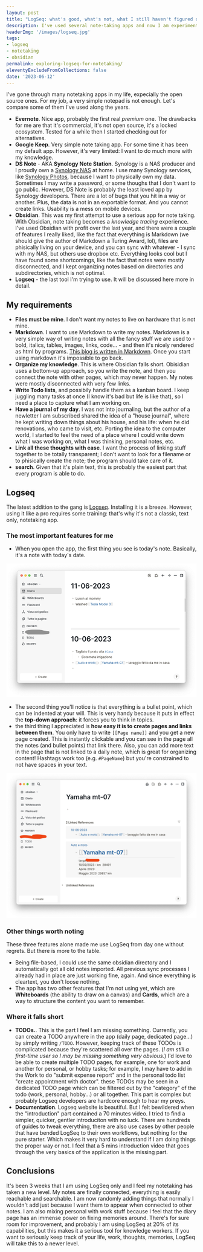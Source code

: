 ```yaml
---
layout: post
title: "LogSeq: what's good, what's not, what I still haven't figured out"
description: I've used several note-taking apps and now I am experimenting with LogSeq. 
headerImg: '/images/logseq.jpg'
tags:
- logseq
- notetaking
- obsidian
permalink: exploring-logseq-for-notetaking/
eleventyExcludeFromCollections: false
date: '2023-06-12'
---
```


I've gone through many notetaking apps in my life, expecially the open source ones. For my job, a very simple notepad is not enough. Let's compare some of them I've used along the years.

- **Evernote**. Nice app, probably the first real _premium_ one. The drawbacks for me are that it's commercial, it's not open source, it's a locked ecosystem. Tested for a while then I started checking out for alternatives.
- **Google Keep**. Very simple note taking app. For some time it has been my default app. However, it's very limited: I want to do much more with my knowledge.
- **DS Note** - AKA **Synology Note Station**. Synology is a NAS producer and I proudly own a [Synology NAS](/2019/10/27/tips-tricks-from-my-linux-experience.html) at home. I use many Synology services, like [Synology Photos](/from-google-photos-to-synology-photos/), because I want to physically own my data. Sometimes I may write a password, or some thoughs that I don't want to go public. However, DS Note is probably the least loved app by Synology developers. There are a lot of bugs that you hit in a way or another. Plus, the data is not in an exportable format. And you cannot create links. Usability is a mess on mobile devices.
- **Obsidian**. This was my first attempt to use a serious app for note taking. With Obsidian, note taking becomes a _knowledge tracing_ experience. I've used Obsidian with profit over the last year, and there were a couple of features I really liked, like the fact that everything is Markdown (we should give the author of Markdown a Turing Award, lol), files are phisically living on your device, and you can sync with whatever - I sync with my NAS, but others use dropbox etc. Everything looks cool but I have found some shortcomings, like the fact that notes were mostly disconnected, and I kept organizing notes based on directories and subdirectories, which is not optimal.
- **Logseq** - the last tool I'm trying to use. It will be discussed here more in detail. 

## My requirements

- **Files must be mine**. I don't want my notes to live on hardware that is not mine.
- **Markdown**. I want to use Markdown to write my notes. Markdown is a very simple way of writing notes with all the fancy stuff we are used to - bold, italics, tables, images, links, code... - and then it's nicely rendered as html by programs. [This blog is written in Markdown](https://github.com/musikele/blog-eleventy/tree/master/_posts). Once you start using markdown it's impossible to go back.
- **Organize my knowledge**. This is where Obsidian falls short. Obisidian uses a bottom-up approach, so you write the note, and then you connect the note with other pages, which may never happen. My notes were mostly disconnected with very few links.
- **Write Todo lists**, and possibily handle them as a kanban board. I keep juggling many tasks at once (I know it's bad but life is like that), so I need a place to capture what I am working on.
- **Have a journal of my day**. I was not into journaling, but the author of a newletter I am subscribed shared the idea of a "house journal", where he kept writing down things about his house, and his life: when he did renovations, who came to visit, etc. Porting the idea to the computer world, I started to feel the need of a place where I could write down what I was working on, what I was thinking, personal notes, etc.
- **Link all these thoughts with ease**. I want the process of linking stuff together to be totally transparent; I don't want to look for a filename or to phisically create the note; the program should take care of it.
- **search**. Given that it's plain text, this is probably the easiest part that every program is able to do.

## Logseq

The latest addition to the gang is [Logseq](https://logseq.com/). Installing it is a breeze. However, using it like a pro requires some training: that's why it's not a classic, text only, notetaking app.

### The most important features for me

- When you open the app, the first thing you see is today's note. Basically, it's a note with today's date.

![Sorry for italian. "Diario" means Diary](../../images/logseq-diary.png)

- The second thing you'll notice is that everything is a bullet point, which can be indented at your will. This is very handy because it puts in effect the **top-down approach**: it forces you to think in topics.
- the third thing I appreciated is **how easy it is to create pages and links between them**. You only have to write `[[Page name]]` and you get a new page created. This is instantly clickable and you can see in the page all the notes (and bullet points) that link there. Also, you can add more text in the page that is not linked to a daily note, which is great for organizing content! Hashtags work too (e.g. `#PageName`) but you're constrained to not have spaces in your text.

![In this example I clicked on Yamaha mt-07 page.](../../images/logseq-page.png)

### Other things worth noting

These three features alone made me use LogSeq from day one without regrets. But there is more to the table.

- Being file-based, I could use the same obsidian directory and I automatically got all old notes imported. All previous sync processes I already had in place are just working fine, again. And since everything is cleartext, you don't loose nothing.
- The app has two other features that I'm not using yet, which are **Whiteboards** (the ability to draw on a canvas) and **Cards**, which are a way to structure the content you want to remember.

### Where it falls short

- **TODOs.**. This is the part I feel I am missing something. Currently, you can create a TODO anywhere in the app (daily page, dedicated page...) by simply writing `/TODO`. However, keeping track of these TODOs is complicated because they're scattered all over the pages. (_I am still a first-time user so I may be missing something very obvious._) I'd love to be able to create multiple TODO pages, for example, one for work and another for personal, or hobby tasks; for example, I may have to add in the Work to do "submit expense report" and in the personal todo list "create appointment with doctor". these TODOs may be seen in a dedicated TODO page which can be filtered out by the "category" of the todo (work, personal, hobby...) or all together. This part is complex but probably Logseq developers are hardcore enough to hear my preys.
- **Documentation**. Logseq website is beautiful. But I felt bewildered when the "introduction" part contained a 70 minutes video. I tried to find a simpler, quicker, gentler introduciton with no luck. There are hundreds of guides to tweak everything, there are also use cases by other people that have bended LogSeq to their own workflows, but nothing for the pure starter. Which makes it very hard to understand if I am doing things the proper way or not. I feel that a 5 mins introduction video that goes through the very basics of the application is the missing part.

## Conclusions

It's been 3 weeks that I am using LogSeq only and I feel my notetaking has taken a new level. My notes are finally connected, everything is easily reachable and searchable. I am now randomly adding things that normally I wouldn't add just because I want them to appear when connected to other notes. I am also mixing personal with work stuff because I feel that the diary page has an immense power on fixing memories around. There's for sure room for improvement, and probably I am using LogSeq at 20% of its capabilities, but this makes it a serious tool for knowledge workers. If you want to seriously keep track of your life, work, thoughts, memories, LogSeq will take this to a newer level.
